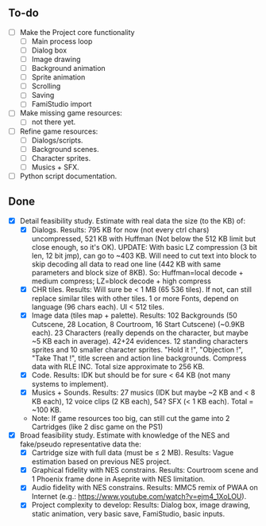 ## To-do

- [ ] Make the Project core functionality
  - [ ] Main process loop
  - [ ] Dialog box
  - [ ] Image drawing
  - [ ] Background animation
  - [ ] Sprite animation
  - [ ] Scrolling
  - [ ] Saving
  - [ ] FamiStudio import
- [ ] Make missing game resources:
  - [ ] not there yet.
- [ ] Refine game resources:
  - [ ] Dialogs/scripts.
  - [ ] Background scenes.
  - [ ] Character sprites.
  - [ ] Musics + SFX.
- [ ] Python script documentation.

## Done

- [X] Detail feasibility study. Estimate with real data the size (to the KB) of:
  - [X] Dialogs.
        Results: 795 KB for now (not every ctrl chars) uncompressed, 521 KB with Huffman
        (Not below the 512 KB limit but close enough, so it's OK).
        UPDATE:   With basic LZ compression (3 bit len, 12 bit jmp), can go to ~403 KB.
                  Will need to cut text into block to skip decoding all data to read one line (442 KB with same parameters and block size of 8KB).
                  So: Huffman=local decode + medium compress; LZ=block decode + high compress
  - [X] CHR tiles.
        Results: Will sure be < 1 MB (65 536 tiles). If not, can still replace similar tiles with other tiles.
                 1 or more Fonts, depend on language (96 chars each). UI < 512 tiles.
  - [X] Image data (tiles map + palette).
        Results: 102 Backgrounds (50 Cutscene, 28 Location, 8 Courtroom, 16 Start Cutscene) (~0.9KB each).
        23 Characters (really depends on the character, but maybe ~5 KB each in average).
        42+24 evidences. 12 standing characters sprites and 10 smaller character sprites.
        "Hold it !", "Objection !", "Take That !", title screen and action line backgrounds.
        Compress data with RLE INC.
        Total size approximate to 256 KB.
  - [X] Code.
        Results: IDK but should be for sure < 64 KB (not many systems to implement).
  - [X] Musics + Sounds.
        Results: 27 musics (IDK but maybe ~2 KB and < 8 KB each), 12 voice clips (2 KB each), 54? SFX (< 1 KB each). Total = ~100 KB.
  - Note: If game resources too big, can still cut the game into 2 Cartridges (like 2 disc game on the PS1)
- [X] Broad feasibility study. Estimate with knowledge of the NES and fake/pseudo representative data the:
  - [X] Cartridge size with full data (must be ≤ 2 MB).
        Results: Vague estimation based on previous NES project.
  - [X] Graphical fidelity with NES constrains.
        Results: Courtroom scene and 1 Phoenix frame done in Aseprite with NES limitation.
  - [X] Audio fidelity with NES constrains.
        Results: MMC5 remix of PWAA on Internet (e.g.: https://www.youtube.com/watch?v=ejm4_1XoLOU).
  - [X] Project complexity to develop:
        Results: Dialog box, image drawing, static animation, very basic save, FamiStudio, basic inputs.
